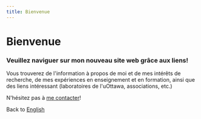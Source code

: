 ```yaml
---
title: Bienvenue
---
```


# Bienvenue

### Veuillez naviguer sur mon nouveau site web grâce aux liens!

Vous trouverez de l'information à propos de moi et de mes intérêts de recherche, de mes expériences en enseignement et en formation, ainsi que des liens intéressant (laboratoires de l'uOttawa, associations, etc.)

N'hésitez pas à [me contacter](mailto:fdesm014@uottawa.ca)!

Back to [English](https://felixdtrudel.github.io)
